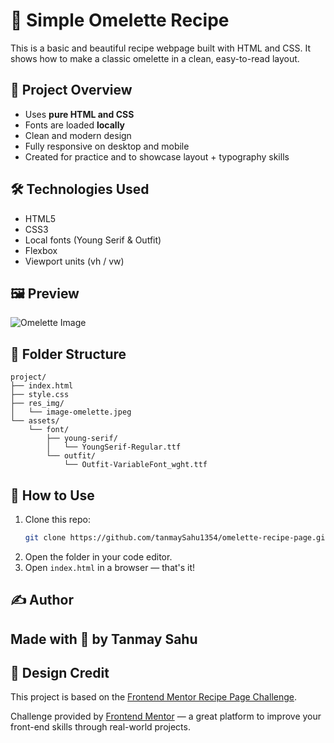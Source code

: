 # 🍳 Simple Omelette Recipe

This is a basic and beautiful recipe webpage built with HTML and CSS. It shows how to make a classic omelette in a clean, easy-to-read layout.

## 📁 Project Overview

- Uses **pure HTML and CSS**
- Fonts are loaded **locally**
- Clean and modern design
- Fully responsive on desktop and mobile
- Created for practice and to showcase layout + typography skills

## 🛠️ Technologies Used

- HTML5
- CSS3
- Local fonts (Young Serif & Outfit)
- Flexbox
- Viewport units (vh / vw)

## 🖼️ Preview

![Omelette Image](./res_img/image-omelette.jpeg)

## 📂 Folder Structure

```
project/
├── index.html
├── style.css
├── res_img/
│   └── image-omelette.jpeg
└── assets/
    └── font/
        ├── young-serif/
        │   └── YoungSerif-Regular.ttf
        └── outfit/
            └── Outfit-VariableFont_wght.ttf
```

## 🚀 How to Use

1. Clone this repo:
   ```bash
   git clone https://github.com/tanmaySahu1354/omelette-recipe-page.git
   ```
2. Open the folder in your code editor.
3. Open `index.html` in a browser — that's it!

## ✍️ Author

Made with 💛 by **Tanmay Sahu**
---

## 🎨 Design Credit

This project is based on the [Frontend Mentor Recipe Page Challenge](https://www.frontendmentor.io/challenges/recipe-page-KiTsR8QQKm).

Challenge provided by [Frontend Mentor](https://www.frontendmentor.io) — a great platform to improve your front-end skills through real-world projects.
